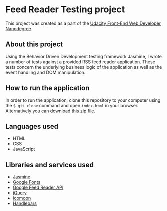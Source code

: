 # Feed Reader Testing project

This project was created as a part of the [Udacity Front-End Web Developer Nanodegree](https://udacity.com/course/front-end-web-developer-nanodegree--nd001).

## About this project

Using the Behavior Driven Development testing framework Jasmine, I wrote a number of tests against a provided RSS feed reader application. These tests concern the underlying business logic of the application as well as the event handling and DOM manipulation.

## How to run the application

In order to run the application, clone this repository to your computer using the `$ git clone` command and open `index.html` in your browser. Alternatively you can download [this zip file](https://github.com/klobuli/udacity-feed-reader-testing/archive/master.zip).

## Languages used

- HTML
- CSS
- JavaScript

## Libraries and services used
- [Jasmine](https://jasmine.github.io/)
- [Google Fonts](https://fonts.google.com/)
- [Google Feed Reader API](https://developers.google.com/feed/)
- [jQuery](https://jquery.com/)
- [icomoon](https://icomoon.io/)
- [Handlebars](https://handlebarsjs.com/)
